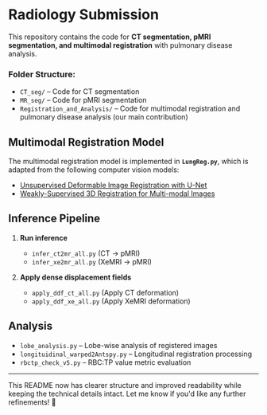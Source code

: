 # Radiology Submission

This repository contains the code for **CT segmentation, pMRI segmentation, and multimodal registration** with pulmonary disease analysis.

### Folder Structure:
- `CT_seg/` – Code for CT segmentation
- `MR_seg/` – Code for pMRI segmentation
- `Registration_and_Analysis/` – Code for multimodal registration and pulmonary disease analysis (our main contribution)

## Multimodal Registration Model
The multimodal registration model is implemented in **`LungReg.py`**, which is adapted from the following computer vision models:
- [Unsupervised Deformable Image Registration with U-Net](https://arxiv.org/abs/1807.03361)
- [Weakly-Supervised 3D Registration for Multi-modal Images](https://arxiv.org/abs/1907.12353)

## Inference Pipeline
1. **Run inference**  
   - `infer_ct2mr_all.py` (CT → pMRI)  
   - `infer_xe2mr_all.py` (XeMRI → pMRI)

2. **Apply dense displacement fields**  
   - `apply_ddf_ct_all.py` (Apply CT deformation)  
   - `apply_ddf_xe_all.py` (Apply XeMRI deformation)

## Analysis
- `lobe_analysis.py` – Lobe-wise analysis of registered images  
- `longituidinal_warped2Antspy.py` – Longitudinal registration processing  
- `rbctp_check_v5.py` – RBC:TP value metric evaluation  

---

This README now has clearer structure and improved readability while keeping the technical details intact. Let me know if you'd like any further refinements! 🚀
